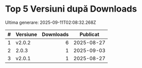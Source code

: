 # Top 5 Versiuni după Downloads

Ultima generare: 2025-09-11T02:08:32.268Z

| # | Versiune | Downloads | Publicat |
| - | - | -: | - |
| 1 | v2.0.2 | 6 | 2025-08-27 |
| 2 | 2.0.3 | 1 | 2025-09-03 |
| 3 | v2.0.1 | 1 | 2025-08-27 |
